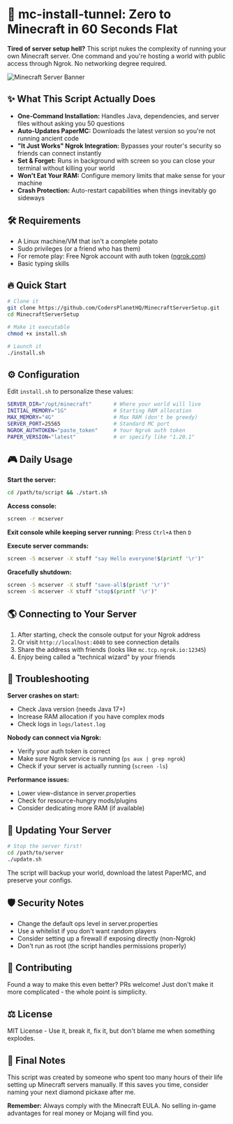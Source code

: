 # 🚀 mc-install-tunnel: Zero to Minecraft in 60 Seconds Flat

**Tired of server setup hell?** This script nukes the complexity of running your own Minecraft server. One command and you're hosting a world with public access through Ngrok. No networking degree required.

![Minecraft Server Banner](https://api.placeholder.com/600/200)

## ✨ What This Script Actually Does

- **One-Command Installation:** Handles Java, dependencies, and server files without asking you 50 questions
- **Auto-Updates PaperMC:** Downloads the latest version so you're not running ancient code
- **"It Just Works" Ngrok Integration:** Bypasses your router's security so friends can connect instantly
- **Set & Forget:** Runs in background with screen so you can close your terminal without killing your world
- **Won't Eat Your RAM:** Configure memory limits that make sense for your machine
- **Crash Protection:** Auto-restart capabilities when things inevitably go sideways

## 🛠️ Requirements

- A Linux machine/VM that isn't a complete potato
- Sudo privileges (or a friend who has them)
- For remote play: Free Ngrok account with auth token ([ngrok.com](https://ngrok.com/))
- Basic typing skills

## 🔥 Quick Start

```bash
# Clone it
git clone https://github.com/CodersPlanetHQ/MinecraftServerSetup.git
cd MinecraftServerSetup

# Make it executable
chmod +x install.sh

# Launch it
./install.sh
```

## ⚙️ Configuration

Edit `install.sh` to personalize these values:

```bash
SERVER_DIR="/opt/minecraft"       # Where your world will live
INITIAL_MEMORY="1G"               # Starting RAM allocation
MAX_MEMORY="4G"                   # Max RAM (don't be greedy)
SERVER_PORT=25565                 # Standard MC port
NGROK_AUTHTOKEN="paste_token"     # Your Ngrok auth token
PAPER_VERSION="latest"            # or specify like "1.20.1"
```

## 🎮 Daily Usage

**Start the server:**
```bash
cd /path/to/script && ./start.sh
```

**Access console:**
```bash
screen -r mcserver
```

**Exit console while keeping server running:**
Press `Ctrl+A` then `D`

**Execute server commands:**
```bash
screen -S mcserver -X stuff "say Hello everyone!$(printf '\r')"
```

**Gracefully shutdown:**
```bash
screen -S mcserver -X stuff "save-all$(printf '\r')"
screen -S mcserver -X stuff "stop$(printf '\r')"
```

## 🌎 Connecting to Your Server

1. After starting, check the console output for your Ngrok address
2. Or visit `http://localhost:4040` to see connection details
3. Share the address with friends (looks like `mc.tcp.ngrok.io:12345`)
4. Enjoy being called a "technical wizard" by your friends

## 🚨 Troubleshooting

**Server crashes on start:**
* Check Java version (needs Java 17+)
* Increase RAM allocation if you have complex mods
* Check logs in `logs/latest.log`

**Nobody can connect via Ngrok:**
* Verify your auth token is correct
* Make sure Ngrok service is running (`ps aux | grep ngrok`)
* Check if your server is actually running (`screen -ls`)

**Performance issues:**
* Lower view-distance in server.properties
* Check for resource-hungry mods/plugins
* Consider dedicating more RAM (if available)

## 🔄 Updating Your Server

```bash
# Stop the server first!
cd /path/to/server
./update.sh
```

The script will backup your world, download the latest PaperMC, and preserve your configs.

## 🛡️ Security Notes

* Change the default ops level in server.properties
* Use a whitelist if you don't want random players
* Consider setting up a firewall if exposing directly (non-Ngrok)
* Don't run as root (the script handles permissions properly)

## 🤝 Contributing

Found a way to make this even better? PRs welcome! Just don't make it more complicated - the whole point is simplicity.

## ⚖️ License

MIT License - Use it, break it, fix it, but don't blame me when something explodes.

## 📝 Final Notes

This script was created by someone who spent too many hours of their life setting up Minecraft servers manually. If this saves you time, consider naming your next diamond pickaxe after me.

**Remember:** Always comply with the Minecraft EULA. No selling in-game advantages for real money or Mojang will find you.
